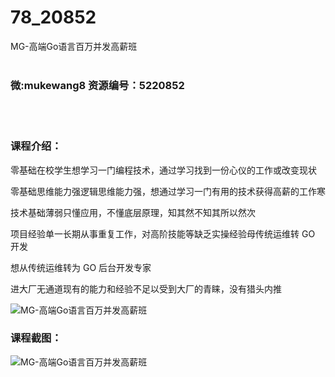 # 78_20852
MG-高端Go语言百万并发高薪班
<br/></br>
<h3>微:mukewang8 资源编号：5220852</h3>
<br/></br>
<h3>课程介绍：</h3>
<p>零基础在校学生想学习一门编程技术，通过学习找到一份心仪的工作或改变现状</p>
<p>零基础思维能力强逻辑思维能力强，想通过学习一门有用的技术获得高薪的工作寒</p>
<p>技术基础薄弱只懂应用，不懂底层原理，知其然不知其所以然次</p>
<p>项目经验单一长期从事重复工作，对高阶技能等缺乏实操经验母传统运维转 GO 开发</p>
<p>想从传统运维转为 GO 后台开发专家</p>
<p>进大厂无通道现有的能力和经验不足以受到大厂的青睐，没有猎头内推</p>
<p><img src="https://www.ko996.com/wp-content/uploads/img/2021/08/1-58-300x163.png" alt="MG-高端Go语言百万并发高薪班"></p>
<div class="info-desc">
<h3>课程截图：</h3>
<p><img src="https://www.ko996.com/wp-content/uploads/img/2021/08/2-58.png" alt="MG-高端Go语言百万并发高薪班"></p>


			
</div>
